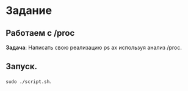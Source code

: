 # Задание

## Работаем с /proc

**Задача**:
Написать свою реализацию ps ax используя анализ /proc.

## Запуск.

`sudo ./script.sh`.
